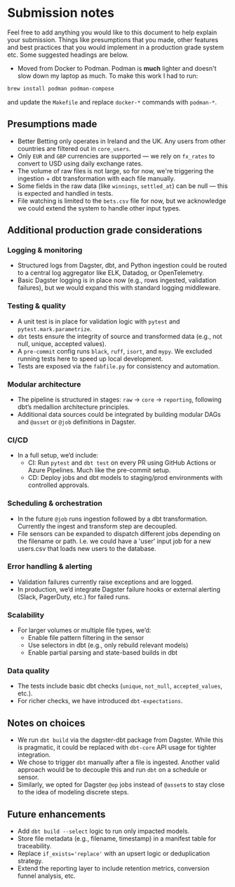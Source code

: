 # Submission notes

Feel free to add anything you would like to this document to help explain your submission. Things like presumptions that you made, other features and best practices that you would implement in a production grade system etc. Some suggested headings are below.

- Moved from Docker to Podman. Podman is **much** lighter and doesn't slow down my laptop as much. To make this work I had to run:

```bash
brew install podman podman-compose
```

and update the `Makefile` and replace `docker-*` commands with `podman-*`. 

## Presumptions made

- Better Betting only operates in Ireland and the UK. Any users from other countries are filtered out in `core_users`.
- Only `EUR` and `GBP` currencies are supported — we rely on `fx_rates` to convert to USD using daily exchange rates.
- The volume of raw files is not large, so for now, we're triggering the ingestion + dbt transformation with each file manually.
- Some fields in the raw data (like `winnings`, `settled_at`) can be null — this is expected and handled in tests.
- File watching is limited to the `bets.csv` file for now, but we acknowledge we could extend the system to handle other input types.

## Additional production grade considerations

### Logging & monitoring

- Structured logs from Dagster, dbt, and Python ingestion could be routed to a central log aggregator like ELK, Datadog, or OpenTelemetry.
- Basic Dagster logging is in place now (e.g., rows ingested, validation failures), but we would expand this with standard logging middleware.

### Testing & quality

- A unit test is in place for validation logic with `pytest` and `pytest.mark.parametrize`.
- `dbt` tests ensure the integrity of source and transformed data (e.g., not null, unique, accepted values).
- A `pre-commit` config runs `black`, `ruff`, `isort`, and `mypy`. We excluded running tests here to speed up local development.
- Tests are exposed via the `fabfile.py` for consistency and automation.

### Modular architecture

- The pipeline is structured in stages: `raw` → `core` → `reporting`, following dbt’s medallion architecture principles.
- Additional data sources could be integrated by building modular DAGs and `@asset` or `@job` definitions in Dagster.

### CI/CD

- In a full setup, we’d include:
  - CI: Run `pytest` and `dbt test` on every PR using GitHub Actions or Azure Pipelines. Much like the pre-commit setup.
  - CD: Deploy jobs and dbt models to staging/prod environments with controlled approvals.

### Scheduling & orchestration

- In the future `@job` runs ingestion followed by a dbt transformation. Currently the ingest and transform step are decoupled.
- File sensors can be expanded to dispatch different jobs depending on the filename or path. I.e. we could have a 'user' input job for a new users.csv that loads new users to the database.

### Error handling & alerting

- Validation failures currently raise exceptions and are logged.
- In production, we’d integrate Dagster failure hooks or external alerting (Slack, PagerDuty, etc.) for failed runs.

### Scalability

- For larger volumes or multiple file types, we’d:
  - Enable file pattern filtering in the sensor
  - Use selectors in dbt (e.g., only rebuild relevant models)
  - Enable partial parsing and state-based builds in dbt

### Data quality

- The tests include basic dbt checks (`unique`, `not_null`, `accepted_values`, etc.).
- For richer checks, we have introduced `dbt-expectations`.

## Notes on choices

- We run `dbt build` via the dagster-dbt package from Dagster. While this is pragmatic, it could be replaced with `dbt-core` API usage for tighter integration.
- We chose to trigger `dbt` manually after a file is ingested. Another valid approach would be to decouple this and run `dbt` on a schedule or sensor.
- Similarly, we opted for Dagster `@op` jobs instead of `@asset`s to stay close to the idea of modeling discrete steps.

## Future enhancements

- Add `dbt build --select` logic to run only impacted models.
- Store file metadata (e.g., filename, timestamp) in a manifest table for traceability.
- Replace `if_exists='replace'` with an upsert logic or deduplication strategy.
- Extend the reporting layer to include retention metrics, conversion funnel analysis, etc.